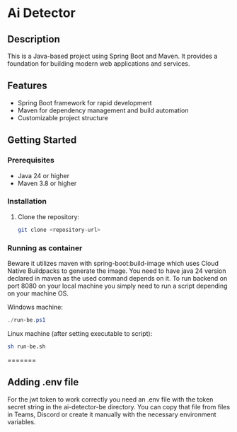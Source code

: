 # Ai Detector 

## Description
This is a Java-based project using Spring Boot and Maven. It provides a foundation for building modern web applications and services.

## Features
- Spring Boot framework for rapid development
- Maven for dependency management and build automation
- Customizable project structure

## Getting Started

### Prerequisites
- Java 24 or higher
- Maven 3.8 or higher

### Installation
1. Clone the repository:
   ```bash
   git clone <repository-url>

### Running as container
Beware it utilizes maven with spring-boot:build-image which uses Cloud Native Buildpacks to generate the image. You need to have java 24 version declared in maven as the used command depends on it.
To run backend on port 8080 on your local machine you simply need to run a script depending on your machine OS.

Windows machine:
```ps1
./run-be.ps1
```

Linux machine (after setting executable to script):
```sh
sh run-be.sh
```

=======
## Adding .env file
For the jwt token to work correctly you need an .env file with the token secret string in the ai-detector-be directory. You can copy that file from files in Teams, Discord or create it manually with the necessary environment variables.


